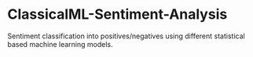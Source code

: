 # ClassicalML-Sentiment-Analysis
Sentiment classification into positives/negatives using different statistical based machine learning models.
